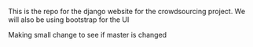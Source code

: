 This is the repo for the django website for the crowdsourcing project.
We will also be using bootstrap for the UI

Making small change to see if master is changed
